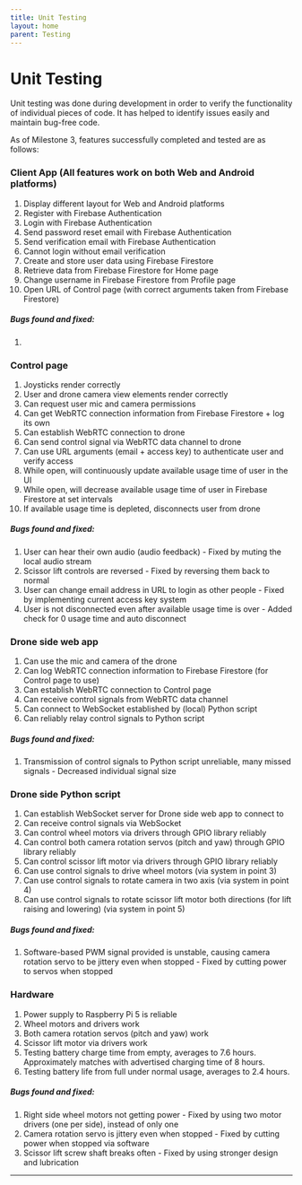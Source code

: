 ```yaml
---
title: Unit Testing
layout: home
parent: Testing
---
```

# Unit Testing

Unit testing was done during development in order to verify the functionality of individual pieces of code. It has helped to identify issues easily and maintain bug-free code.  

As of Milestone 3, features successfully completed and tested are as follows:  
  
### Client App (All features work on both Web and Android platforms)
1. Display different layout for Web and Android platforms
2. Register with Firebase Authentication  
3. Login with Firebase Authentication  
4. Send password reset email with Firebase Authentication  
5. Send verification email with Firebase Authentication  
6. Cannot login without email verification  
7. Create and store user data using Firebase Firestore  
8. Retrieve data from Firebase Firestore for Home page  
9. Change username in Firebase Firestore from Profile page   
10. Open URL of Control page (with correct arguments taken from Firebase Firestore)
##### Bugs found and fixed:
1. 
  
### Control page  
1. Joysticks render correctly  
2. User and drone camera view elements render correctly  
3. Can request user mic and camera permissions  
4. Can get WebRTC connection information from Firebase Firestore + log its own  
5. Can establish WebRTC connection to drone  
6. Can send control signal via WebRTC data channel to drone  
7. Can use URL arguments (email + access key) to authenticate user and verify access
8. While open, will continuously update available usage time of user in the UI  
9. While open, will decrease available usage time of user in Firebase Firestore at set intervals   
10. If available usage time is depleted, disconnects user from drone
##### Bugs found and fixed:
1. User can hear their own audio (audio feedback) - Fixed by muting the local audio stream  
2. Scissor lift controls are reversed - Fixed by reversing them back to normal  
3. User can change email address in URL to login as other people - Fixed by implementing current access key system  
4. User is not disconnected even after available usage time is over - Added check for 0 usage time and auto disconnect   

### Drone side web app  
1. Can use the mic and camera of the drone  
2. Can log WebRTC connection information to Firebase Firestore (for Control page to use)  
3. Can establish WebRTC connection to Control page  
4. Can receive control signals from WebRTC data channel  
5. Can connect to WebSocket established by (local) Python script  
6. Can reliably relay control signals to Python script
##### Bugs found and fixed:
1. Transmission of control signals to Python script unreliable, many missed signals - Decreased individual signal size  

### Drone side Python script  
1. Can establish WebSocket server for Drone side web app to connect to  
2. Can receive control signals via WebSocket  
3. Can control wheel motors via drivers through GPIO library reliably
4. Can control both camera rotation servos (pitch and yaw) through GPIO library reliably
5. Can control scissor lift motor via drivers through GPIO library reliably  
6. Can use control signals to drive wheel motors (via system in point 3)   
7. Can use control signals to rotate camera in two axis (via system in point 4)  
8. Can use control signals to rotate scissor lift motor both directions (for lift raising and lowering) (via system in point 5)
##### Bugs found and fixed:
1. Software-based PWM signal provided is unstable, causing camera rotation servo to be jittery even when stopped - Fixed by cutting power to servos when stopped  

### Hardware 
1. Power supply to Raspberry Pi 5 is reliable
2. Wheel motors and drivers work
3. Both camera rotation servos (pitch and yaw) work
4. Scissor lift motor via drivers work
5. Testing battery charge time from empty, averages to 7.6 hours. Approximately matches with advertised charging time of 8 hours.
6. Testing battery life from full under normal usage, averages to 2.4 hours.
##### Bugs found and fixed:
1. Right side wheel motors not getting power - Fixed by using two motor drivers (one per side), instead of only one  
2. Camera rotation servo is jittery even when stopped - Fixed by cutting power when stopped via software  
3. Scissor lift screw shaft breaks often - Fixed by using stronger design and lubrication  



----

[Just the Docs]: https://just-the-docs.github.io/just-the-docs/
[GitHub Pages]: https://docs.github.com/en/pages
[README]: https://github.com/just-the-docs/just-the-docs-template/blob/main/README.md
[Jekyll]: https://jekyllrb.com
[GitHub Pages / Actions workflow]: https://github.blog/changelog/2022-07-27-github-pages-custom-github-actions-workflows-beta/
[use this template]: https://github.com/just-the-docs/just-the-docs-template/generate
